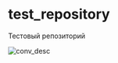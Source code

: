 # test_repository
Тестовый репозиторий

![conv_desc](https://github.com/rmatuev/test_repository/assets/50539666/9750191f-e9f2-4769-8abf-a1202d7e1299)
